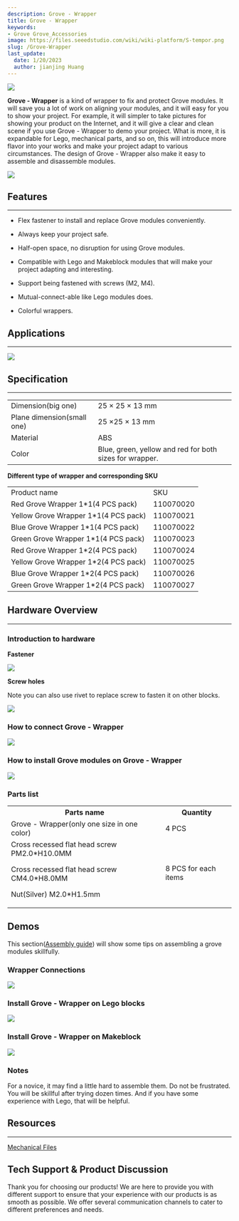 ```yaml
---
description: Grove - Wrapper
title: Grove - Wrapper
keywords:
- Grove Grove_Accessories
image: https://files.seeedstudio.com/wiki/wiki-platform/S-tempor.png
slug: /Grove-Wrapper
last_update:
  date: 1/20/2023
  author: jianjing Huang
---
```



![](https://files.seeedstudio.com/wiki/Grove-Wrapper/img/Grove-Mouser_Encorder_product_view.jpg)

**Grove - Wrapper** is a kind of wrapper to fix and protect Grove modules. It will save you a lot of work on aligning your modules, and it will easy for you to show your project. For example, it will simpler to take pictures for showing your product on the Internet, and it will give a clear and clean scene if you use Grove - Wrapper to demo your project. What is more, it is expandable for Lego, mechanical parts, and so on, this will introduce more flavor into your works and make your project adapt to various circumstances. The design of Grove - Wrapper also make it easy to assemble and disassemble modules.

<!-- :::note

- Around 85% of all Grove modules is supported by Grove - Wrapper.
- Grove - Wrapper series have two size of wrappers, each gets four colors, and there are totally eight SKUs that are listed at Specifications section.
:::

 -->
[![](https://files.seeedstudio.com/wiki/Seeed-WiKi/docs/images/300px-Get_One_Now_Banner-ragular.png)](https://www.seeedstudio.com/s/Grove%20-%20Wrapper.html)

## Features

---

- Flex fastener to install and replace Grove modules conveniently.

- Always keep your project safe.

- Half-open space, no disruption for using Grove modules.

- Compatible with Lego and Makeblock modules that will make your project adapting and interesting.

- Support being fastened with screws (M2, M4).

- Mutual-connect-able like Lego modules does.

- Colorful wrappers.

## Applications

---
![](https://files.seeedstudio.com/wiki/Grove-Wrapper/img/Grove-Mouser_Encorder_application_view.jpg)

## Specification

---
<table>
<tr>
<td> Dimension(big one) </td>
<td> 25 × 25 × 13 mm
</td></tr>
<tr>
<td> Plane dimension(small one)  </td>
<td> 25 ×25 × 13 mm
</td></tr>
<tr>
<td> Material </td>
<td> ABS
</td></tr>
<tr>
<td> Color </td>
<td> Blue, green, yellow and red for both sizes for wrapper.
</td></tr></table>

**Different type of wrapper and corresponding SKU**

<table>
  <tbody><tr>
      <td> Product name </td>
      <td> SKU
      </td></tr>
    <tr>
      <td> Red Grove Wrapper 1*1(4 PCS pack)</td>
      <td> 110070020
      </td></tr>
    <tr>
      <td> Yellow Grove Wrapper 1*1(4 PCS pack)</td>
      <td> 110070021
      </td></tr>
    <tr>
      <td> Blue Grove Wrapper 1*1(4 PCS pack)</td>
      <td> 110070022
      </td></tr>
    <tr>
      <td> Green Grove Wrapper 1*1(4 PCS pack) </td>
      <td> 110070023
      </td></tr>
    <tr>
      <td> Red Grove Wrapper 1*2(4 PCS pack)</td>
      <td> 110070024
      </td></tr>
    <tr>
      <td> Yellow Grove Wrapper 1*2(4 PCS pack)</td>
      <td> 110070025
      </td></tr>
    <tr>
      <td> Blue Grove Wrapper 1*2(4 PCS pack)</td>
      <td> 110070026
      </td></tr>
    <tr>
      <td> Green Grove Wrapper 1*2(4 PCS pack) </td>
      <td> 110070027
      </td></tr></tbody></table>

## Hardware Overview

---

### Introduction to hardware

**Fastener**

![](https://files.seeedstudio.com/wiki/Grove-Wrapper/img/Grove-Wrapper_fastener_location.jpg)

**Screw holes**

Note you can also use rivet to replace screw to fasten it on other blocks.

![](https://files.seeedstudio.com/wiki/Grove-Wrapper/img/Grove-Wrapper_screw_hole_loacation.jpg)

### How to connect Grove - Wrapper

![](https://files.seeedstudio.com/wiki/Grove-Wrapper/img/Grove-Wrapper_connection_manner.jpg)

### How to install Grove modules on Grove - Wrapper

![](https://files.seeedstudio.com/wiki/Grove-Wrapper/img/Grove-Wrapper_steps_to_install_Grove_modules_.jpg)

### **Parts list**

<table>
<tr>
<th>Parts name   </th>
<th> Quantity
</th></tr>
<tr>
<td>Grove - Wrapper(only one size in one color) </td>
<td> 4 PCS
</td></tr>
<tr>
<td>Cross recessed flat head screw PM2.0*H10.0MM

Cross recessed flat head screw CM4.0*H8.0MM

Nut(Silver) M2.0*H1.5mm

</td>
<td> 8 PCS for each items
</td></tr></table>

## Demos

This section([Assembly guide](https://files.seeedstudio.com/wiki/Grove-Wrapper/res/Assembly_guide.pdf)) will show some tips on assembling a grove modules skillfully.

### Wrapper Connections

![](https://files.seeedstudio.com/wiki/Grove-Wrapper/img/Grove-Wrapper_connect_each_other.jpg)

### Install Grove - Wrapper on Lego blocks

![](https://files.seeedstudio.com/wiki/Grove-Wrapper/img/Grove-Wrapper_installed_on_Lego.jpg)

### Install Grove - Wrapper on Makeblock

![](https://files.seeedstudio.com/wiki/Grove-Wrapper/img/Grove-Wrapper_installed_on_Makeblock.jpg)

### Notes

For a novice, it may find a little hard to assemble them. Do not be frustrated. You will be skillful after trying dozen times. And if you have some experience with Lego, that will be helpful.

## Resources

---
[Mechanical Files](https://files.seeedstudio.com/wiki/Grove-Wrapper/res/Mechanical_Diagram.zip)

## Tech Support & Product Discussion

Thank you for choosing our products! We are here to provide you with different support to ensure that your experience with our products is as smooth as possible. We offer several communication channels to cater to different preferences and needs.

<div class="button_tech_support_container">
<a href="https://forum.seeedstudio.com/" class="button_forum"></a> 
<a href="https://www.seeedstudio.com/contacts" class="button_email"></a>
</div>

<div class="button_tech_support_container">
<a href="https://discord.gg/eWkprNDMU7" class="button_discord"></a> 
<a href="https://github.com/Seeed-Studio/wiki-documents/discussions/69" class="button_discussion"></a>
</div>
